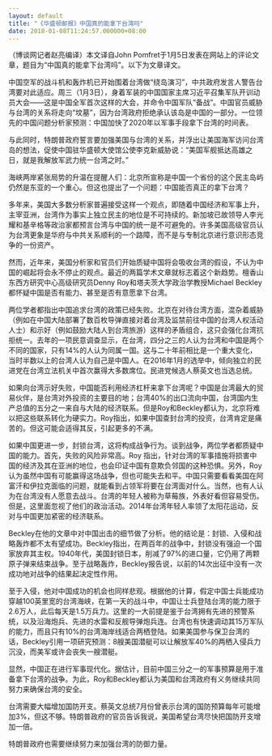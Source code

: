 ```yaml
---
layout: default
title: "《华盛顿邮报》中国真的能拿下台湾吗"
date: 2018-01-08T11:24:57.000000+08:00
---
```


（博谈网记者赵亮编译）本文译自John Pomfret于1月5日发表在网站上的评论文章，题目为“中国真的能拿下台湾吗”。以下为文章译文。

中国空军的战斗机和轰炸机已开始围着台湾做“绕岛演习”，中共政府发言人警告台湾要对此适应。周三（1月3日），身着军装的中国国家主席习近平召集军队开训动员大会——这是中国全军首次这样的大会，并命令中国军队“备战”。中国官员威胁与台湾的关系将走向“坟墓”，因为台湾政府拒绝承认该岛是中国的一部分。一位领先的中国问题分析家预测：中国加快了2020年以军事手段拿下台湾的时间表。

与此同时，特朗普政府誓言要加强美国与台湾的关系，并浮出让美国海军访问台湾岛的想法，促使中国驻华盛顿大使馆公使李克新威胁说：“美国军舰抵达高雄之日，就是我解放军武力统一台湾之时。”

海峡两岸紧张局势的升温在提醒人们：北京所宣称是中国一个省份的这个民主岛屿仍然是东亚的一个重心。但这也提出了一个问题：中国能否真正的拿下台湾？

多年来，美国大多数分析家普遍接受这样一个观点，即随着中国经济和军事上升，主宰亚洲，台湾作为事实上独立民主的地位是不可持续的。新加坡已故领导人李光耀和基辛格等政治家都预言台湾与中国的统一是不可避免的。许多美国高级官员认为台湾更象是华府与中共关系顺利的一个路障，而不是与专制北京进行意识形态竞争的一份资产。

然而，近年来，美国分析家和官员们开始质疑中国将会吸收台湾的假设，不认为中国的崛起将会永不停止的观点。最近的两篇学术文章就标志着这个新趋势。檀香山东西方研究中心高级研究员Denny Roy和塔夫茨大学政治学教授Michael Beckley都怀疑中国是否有能力、甚至是否有意愿拿下台湾。

两位学者都指出中国追求台湾的政策已经失败。北京在对待台湾方面，混杂着威胁（例如在中国大陆部署了数百枚导弹直接对着台湾及监禁前往中国的台湾人权活动人士）和示好（例如鼓励大陆人到台湾旅游）这样的矛盾组合，这只会强化台湾抗拒统一。去年的一项民意调查显示，在台湾，四分之三的人认为台湾和中国是两个不同的国家，只有14%的人认为同属一国。这与二十年前相比是一个重大变化，当时半数以上的台湾人认为自己是中国人。在2016年1月的选举中，倾向独立的民进党在台湾立法机关中首次赢得大多数席位。民进党候选人蔡英文也当选总统。

如果向台湾示好失败，中国能否利用经济杠杆来拿下台湾呢？中国是台湾最大的贸易伙伴，是台湾对外投资的主要目的地；台湾40%的出口流向中国，台湾国内生产总值的五分之一来自与大陆的经济联系。但是Roy和Beckley都认为，北京将难以把这些联系转化为硬实力。Roy指出，如果中国查封台湾的投资，台湾肯定是痛苦的。但这可能会适得其反，引起更多的不满。

如果中国更进一步，封锁台湾，这将构成战争行为。谈到战争，两位学者都质疑中国的能力。首先，失败的风险非常高。Roy 指出，针对台湾的军事措施将损害中国的经济及其在亚洲的地位，也会印证中国有意欺负邻国的这种恐惧。另外，Roy认为虽然中国有可能赢得这场战争，但也可能失去和平。中国只需要看看美国在阿富汗和伊拉克面临的问题，就能看到占领军将要在台湾面对什么。当然，也有人认为在台湾没有人愿意去战斗。台湾的年轻人被称为草莓族，外表好看但容易受伤。但是，这里面忽视了他们的政治活动。2014年台湾年轻人率领了太阳花运动，反对与中国更加紧密的经济联系。

Beckley在他的文章中对中国出击的细节做了分析。他的结论是：封锁、入侵和战略轰炸都不太有望成功。Beckley指出，在两百年的战争中，封锁没有强迫一个国家放弃其主权。1940年代，美国封锁日本，削减了97%的进口量，它仍用了两颗原子弹来结束战争。至于战略轰炸，Beckley报告说，以前的14次出征中没有一次成功地对战争的结果起决定性作用。

至于入侵，他对中国成功的机会也同样悲观。根据他的计算，假定中国士兵能成功穿越100英里宽的台湾海峡，在第一天的战斗中，中国让士兵登陆台湾的能力限于2.6万人，此后每天是1.5万兵力。这里的一大前提是鉴于台湾拥有先进的预警系统，以及沿海炮兵、先进的水雷和反舰导弹炮兵连。台湾也有快速调动其15万军队的能力，而且只有10%的台湾海岸线适合两栖登陆。如果美国参与保卫台湾的话，Beckley引用一项研究预测：8艘美国潜艇可以让解放军40%的两栖入侵兵力沉没，而美军或许会丧失一艘潜艇。

显然，中国正在进行军事现代化。据估计，目前中国三分之一的军事预算是用于准备拿下台湾的战争。为此，Roy和Beckley都认为美国和台湾政府有义务继续共同努力来确保台湾的安全。

台湾需要大幅增加国防开支。蔡英文总统7月份曾表示台湾的国防预算每年可能增加3%，但这不够。特朗普政府的官员告诉我说，美国希望台湾尽快把国防开支增加一倍。

特朗普政府也需要继续努力来加强台湾的防御力量。

